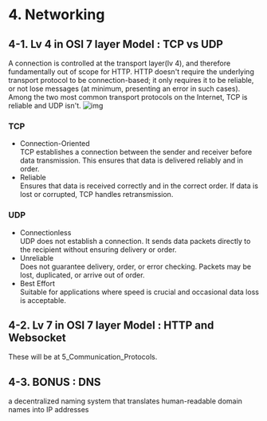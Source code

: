 
# 4. Networking

## 4-1. Lv 4 in OSI 7 layer Model : TCP vs UDP
A connection is controlled at the transport layer(lv 4), and therefore fundamentally out of scope for HTTP. HTTP doesn't require the underlying transport protocol to be connection-based; it only requires it to be reliable, or not lose messages (at minimum, presenting an error in such cases). Among the two most common transport protocols on the Internet, TCP is reliable and UDP isn't. 
![img](https://github.com/user-attachments/assets/140d1e60-313d-408f-bb81-1f84d6a951c3)   

### TCP
- Connection-Oriented   
    TCP establishes a connection between the sender and receiver before data transmission. This ensures that data is delivered reliably and in order.
- Reliable  
    Ensures that data is received correctly and in the correct order. If data is lost or corrupted, TCP handles retransmission.
### UDP
- Connectionless  
    UDP does not establish a connection. It sends data packets directly to the recipient without ensuring delivery or order.
- Unreliable  
    Does not guarantee delivery, order, or error checking. Packets may be lost, duplicated, or arrive out of order.
- Best Effort  
    Suitable for applications where speed is crucial and occasional data loss is acceptable.


## 4-2. Lv 7 in OSI 7 layer Model : HTTP and Websocket
These will be at 5_Communication_Protocols.

## 4-3. BONUS : DNS
a decentralized naming system that translates human-readable domain names into IP addresses